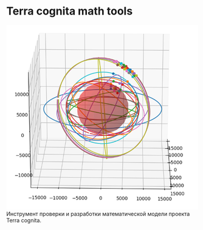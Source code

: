 # Terra cognita math tools
![Image alt](https://raw.githubusercontent.com/Russian-IDEA/terra_cognita_math_tools/main/pics/satellites.PNG)
Инструмент проверки и разработки математической модели проекта Terra cognita.